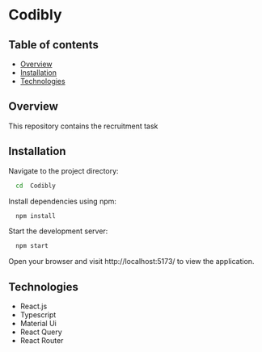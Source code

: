 # Codibly

## Table of contents

- [Overview](#overview)
- [Installation](#installation)
- [Technologies](#technologies)

## Overview

This repository contains the recruitment task

## Installation

Navigate to the project directory:

```bash
  cd  Codibly
```

Install dependencies using npm:

```bash
  npm install
```

Start the development server:

```bash
  npm start
```

Open your browser and visit http://localhost:5173/ to view the application.

## Technologies

- React.js
- Typescript
- Material Ui
- React Query
- React Router
